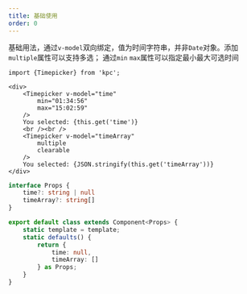 ```yaml
---
title: 基础使用
order: 0
---
```


基础用法，通过`v-model`双向绑定，值为时间字符串，并非`Date`对象。添加`multiple`属性可以支持多选；
通过`min` `max`属性可以指定最小最大可选时间

```vdt
import {Timepicker} from 'kpc';

<div>
    <Timepicker v-model="time"
        min="01:34:56"
        max="15:02:59"
    />
    You selected: {this.get('time')}
    <br /><br />
    <Timepicker v-model="timeArray"
        multiple
        clearable
    />
    You selected: {JSON.stringify(this.get('timeArray'))}
</div>
```

```ts
interface Props {
    time?: string | null
    timeArray?: string[]
}

export default class extends Component<Props> {
    static template = template;
    static defaults() {
        return {
            time: null,
            timeArray: []
        } as Props;
    }
}
```
